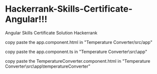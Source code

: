 # Hackerrank-Skills-Certificate-Angular!!!
Angular Skills Certificate Solution Hackerrank

copy paste the app.component.html in "Temperature Converter/src/app" 

copy paste the app.component.ts in "Temperature Converter\src\app"

copy paste the TemperatureConverter.component.html in "Temperature Converter\src\app\temperatureConverter"

